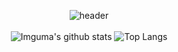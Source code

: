 <div align=center>

  ![header](https://capsule-render.vercel.app/api?type=waving&color=gradient&customColorList=12&height=300&section=header&text=I'm%20Imguma😎&fontSize=60)
  <br>
  <br>
  ![Imguma's github stats](https://github-readme-stats.vercel.app/api?username=Imguma&show_icons=true&theme=github_dark)
  ![Top Langs](https://github-readme-stats.vercel.app/api/top-langs/?username=Imguma&layout=compact&theme=github_dark)

</div>

